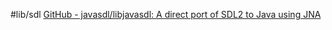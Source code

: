 #lib/sdl 
[GitHub - javasdl/libjavasdl: A direct port of SDL2 to Java using JNA](https://github.com/javasdl/libjavasdl)